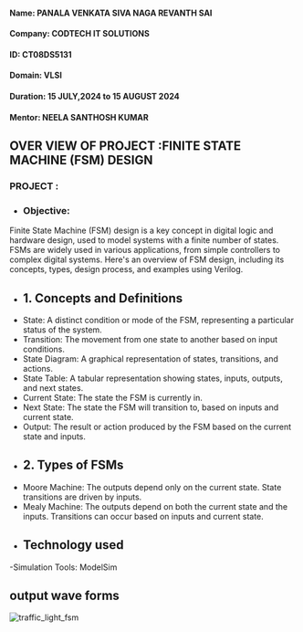 #### Name: PANALA VENKATA SIVA NAGA REVANTH SAI
#### Company: CODTECH IT SOLUTIONS
#### ID: CT08DS5131
#### Domain: VLSI
#### Duration: 15 JULY,2024 to 15 AUGUST 2024
#### Mentor: NEELA SANTHOSH KUMAR
## OVER VIEW OF PROJECT :FINITE STATE MACHINE (FSM) DESIGN
### PROJECT :
- ### Objective:
 Finite State Machine (FSM) design is a key concept in digital logic and hardware design, used to model systems with a finite number of states.
 FSMs are widely used in various applications, from simple controllers to complex digital systems. Here's an overview of FSM design, including its concepts, types, design process, and examples using Verilog.
- ## 1. Concepts and Definitions
- State: A distinct condition or mode of the FSM, representing a particular status of the system.
- Transition: The movement from one state to another based on input conditions.
- State Diagram: A graphical representation of states, transitions, and actions.
- State Table: A tabular representation showing states, inputs, outputs, and next states.
- Current State: The state the FSM is currently in.
- Next State: The state the FSM will transition to, based on inputs and current state.
- Output: The result or action produced by the FSM based on the current state and inputs.
- ## 2. Types of FSMs
- Moore Machine: The outputs depend only on the current state. State transitions are driven by inputs.
- Mealy Machine: The outputs depend on both the current state and the inputs. Transitions can occur based on inputs and current state.
- ## Technology used
-Simulation Tools: ModelSim
 ## output wave forms
 ![traffic_light_fsm](https://github.com/user-attachments/assets/cd1d984c-0ba3-4cf4-a3a9-0051b86102c7)
